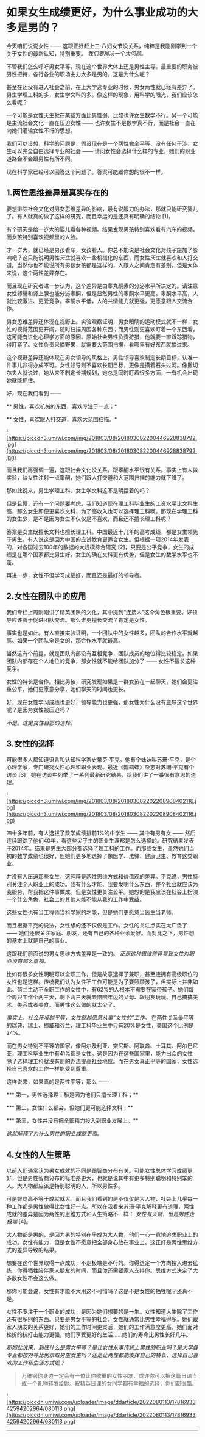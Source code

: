 # 如果女生成绩更好，为什么事业成功的大多是男的？

今天咱们说说女性 —— 这跟正好赶上三·八妇女节没关系，纯粹是我刚刚学到一个关于女性的最新认知，特别重要。 *我们要解决一个大问题。*

不管我们怎么呼吁男女平等，现在这个世界大体上还是男性主导。最重要的职务被男性把持，各行各业的职场主力大多是男的。这是为什么呢？

甚至在还没有进入社会之前，在上大学选专业的时候，男女两性就已经有差异了。男生学理工科的多，女生学文科的多。像这样的现象，用科学的眼光，我们应该怎么看呢？

一个可能是女性天生就在某些方面比男性弱，比如也许女生数学不行。另一个可能是主流社会文化一直在压迫女性 —— 也许女生不是数学真不行，而是社会一直在向她们灌输女性不行的思想。

我们可以设想，科学的问题是，假设现在是一个两性完全平等、没有任何干涉、女生可以完全自由选择专业的社会 —— 请问女性会选择什么样的专业，她们的职业道路会不会跟男性有所不同。

现在科学家已经可以回答这个问题了。答案可能跟你想的很不一样。

## 1.两性思维差异是真实存在的

要想排除社会文化对男女思维差异的影响，最有说服力的办法，那就只能研究婴儿了。有人就真的做了这样的研究，而且幸运的是还真有明确的结论 [1]。

有个研究是给一岁大的婴儿看各种视频。结果发现男孩特别喜欢看有汽车的视频，而女孩特别喜欢视频里的人脸。

才一岁大，就已经是男孩看车，女孩看人。你总不能说是社会文化对孩子施加了影响吧？这只能说明男性*天生*就喜欢一些机械化的东西，而女性*天生*就喜欢和人打交道。当然你也不能说所有男孩女孩都是这样的，人跟人之间肯定有差别。但是大体来说，这个两性差异存在。

而且现在研究者进一步认为，这个差异是由睾丸酮素的分泌水平所决定的。请注意女性卵巢和肾上腺也能分泌睾酮，但是显然男性的睾酮水平更高。睾酮水平高，人就比较激进、更爱竞争。睾酮水平低，人的共情能力就更强，更愿意跟人交流合作。

男女思维差异还体现在视野上。实验观察证明，男女眼睛的运动模式就不一样：女性的视觉范围更开阔，随时扫描周围各种东西；而男性则更喜欢盯着一个东西看。这可能有进化心理学方面的原因。原始社会男性负责狩猎，他就要一直跟踪猎物，得盯紧了。女性负责采摘野果，就需要大范围扫描，看哪里有好东西就摘过来。

这个视野差异还能体现在男女领导的风格上。男性领导喜欢制定长期目标，认准一件事儿非得办成不可。女性领导则不喜欢长期目标，更像是摸着石头过河。像撒切尔夫人就说过，她从来不制定长期规划，她总是同时盯着很多方面，一有机会出现她就能抓住。

好，现在我们看到 ——

 ** 男性，喜欢机械的东西，喜欢专注于一点；*

 ** 女性，喜欢跟人打交道，喜欢大范围扫描。*

![https://piccdn3.umiwi.com/img/201803/08/201803082200446928838792.jpg](https://piccdn3.umiwi.com/img/201803/08/201803082200446928838792.jpg)

而且我们再强调一遍，这跟社会文化没关系，跟睾酮水平很有关系。事实上有人做实验，给女性注射一点睾酮，她们跟人打交道和大范围扫描的能力就下降了。

那如此说来，男生学理工科、女生学文科这不是明摆着的吗？

但是且慢，还有一个问题要考虑。我们知道现在理工科毕业生的工资水平比文科生高，那么女生即便更喜欢文科，为了高收入也可以选择理工科啊。那现在学理工科的女生少，是不是因为女生不仅仅是不喜欢，而且还不擅长理工科呢？

答案是女生既擅长文科也擅长理工科。中国最近十几年的高考成绩，都是女生领先于男生。有人说这是因为中国的应试教育更适合女生。但根据一项2014年发表的，对各国过去100年的数据的大规模综合研究 [2]，只要是公平竞争，女生的成绩是在哪个国家都比男生好。女生的确在文科更有优势，但是女生的数学水平也不差。

再进一步，女性不但学习成绩好，而且还是最好的领导者。

## 2.女性在团队中的应用

我们专栏上周刚刚讲了精英团队的文化，其中提到“连接人”这个角色很重要。好领导应该善于促进团队交流。那么谁更擅长交流？肯定是女性。

事实也是如此。有人直接实验证明，一个团队中的女性越多，团队的合作水平就越高。如果一个团队全是女的，那合作水平就最高。

当然这有个前提，就是团队内部没有互相竞争，团队成员的地位得比较稳定。如果团队内部存在个人地位的竞争，那女性就不能给团队加分了 —— 女性不擅长这种竞争。

女性的特长是合作。相比男孩，研究发现如果是一群女孩在一起聊天，她们会更注重公平，她们更愿意分享，她们聊天的时间也更长。

好，现在女性学习成绩也更好，领导能力也更强，那女性为什么没有主导这个世界呢？是因为女性被压迫吗？

 *不是。这是女性自愿的选择。*

## 3.女性的选择

可能很多人都知道语言和认知科学家史蒂芬·平克。他有个妹妹叫苏珊·平克，是个心理学家，专门研究女性心理和职业表现。最近《鹦鹉螺》杂志对苏珊·平克有个访谈 [3]，她在访谈中列举了一系列最新研究结果，给我们讲了一番很有意思的道理。

![https://piccdn3.umiwi.com/img/201803/08/201803082202208908402116.jpg](https://piccdn3.umiwi.com/img/201803/08/201803082202208908402116.jpg)

四十多年前，有人选拔了数学成绩排前1%的中学生 —— 其中有男有女 —— 然后连续跟踪了他们40年，看这些尖子生的职业生涯都是怎么选择的。研究结果发表于2014年。结果是男生大部分都选择了理工科的工作。而那些女生，虽然她们当初的数学成绩也很好，但她们更多地选择了像医学、法律、健康卫生、教育这类职业。

并没有人压迫那些女生，这纯粹是两性思维方式和价值观的差异。平克说，男性特别关注个人职业上的成功。我有什么才能、我要发明什么东西，整个社会就应该为我服务，帮我把这件事做成。但是女性更关注公平。她想的是我应该在社会上扮演一个什么角色，社会上的其他人能不能从我的工作中受益。

这些女性也有当工程师当科学家的才能，但是她们更愿意当医生当老师。

而且根据平克的说法，女性想的还不仅仅是工作。女性的关注点实在太广泛了 —— 她们还很关注家庭、朋友，还有自己的各种业余爱好。而对比之下，男性想的基本上就是自己的事业。

这跟我们前面说的男女思维方式差异是一致的。 *正是这种思维差异导致女性对职业没有那么重视。*

比如有很多女性明明可以全职工作，但是故意选择了兼职，甚至连拥有高级职位的女性也是这样。传统我们认为女性不工作可能是为了要照顾孩子，但实际上并非如此。荷兰主动不全职工作的女性中，有62%的人根本不需要在家带孩子。她们每个周只工作个两三天，剩下两三天就去陪陪年迈的父母、跟朋友玩玩、自己搞搞美术、美容或者美食。而男性这么做的就太少了。

 *事实上，社会环境越平等，女性就越愿意从事“女性的”工作。* 在两性关系最平等的瑞典、瑞士、挪威和芬兰，理工科毕业生中只有20%是女性，美国这个比例是24%。

而在男女特别不平等的国家，像阿尔及利亚、突尼斯、阿联酋、土耳其、阿尔巴尼亚，理工科毕业生中有41%都是女性。这是因为在这些国家里，能力出众的女性除了选择理工科就没有别的办法提高社会地位。而在男女真正平等的国家，女性选择自己喜欢的工作一样能受到尊重。

这样说来，如果真的是两性平等，那么 ——

 *** 第一，男性选择理工科是因为他们只擅长理工科；**

 *** 第二，女性什么都会，但她们更可能选择文科；**

 *** 第三，女性并没有把全部精力投入到职业发展上。**

 *这就解释了为什么男性的职业成就更高。*

## 4.女性的人生策略

以前人们通常认为男女成就的不同是跟智商分布有关。可能女性总体学习成绩更好，但是男性智商分布的标准差更大，也就是说其中有更多特别聪明和特别笨的人。大人物都应该是特别聪明的人，所以男性多。

可是智商高不等于成就就大。而且我们看到的是不仅仅是大人物、社会上几乎每一种工作都是男性做得比女性好一点。所以在我看来苏珊·平克解释更有道理，两性成就的差异是因为两性的思维方式和人生策略不一样： *女性有天赋，但是男性走极端* [4]。

大人物都是男的，是因为男的特别在乎成为大人物，他们一心一意地追求职业上的成功。女性有能力，但是女性不愿意把全部身心放在事业上。这正好是两性思维方式的差异导致的结果。

想要在这个世界取得一点成功，不走极端是不行的。你得选定一个方向投入进去猛练，你得牺牲陪伴家人朋友的时间，而且你还需要家人支持你。思维方式决定了大多数女性不会这么做。

那你可能会说，女性有才能不大用这不可惜吗？这是不是女性的牺牲呢？还真不是。

女性不专注于一个职业的成功，是因为她们想要的是一生。女性知道人生除了工作还有很多别的东西。只要是男女平等的社会，女性就通常比男性幸福得多。她们跟家人朋友的关系更好，她们的工作时间更灵活，她们的工作满意度更高，她们面对挫折的抗打击能力更强，她们享受更好的生活……她们的寿命比男性长好几年。

 *那如此说来，到底什么是男女平等？是让女性从事传统上男性的职业吗？是大学各专业都按对等比例录取男生女生吗？还是让两性都能发挥自己的特长、选择自己喜欢的工作和生活方式呢？*

> 万维钢你身边一定会有一位让你敬重的女性朋友，或许你可以把这篇日课当成一个礼物转发给她。祝精英日课的女同学都有幸福的选择，你们都很酷。

![https://piccdn.umiwi.com/uploader/image/ddarticle/2022080113/1781693342594202964/080113.png](https://piccdn.umiwi.com/uploader/image/ddarticle/2022080113/1781693342594202964/080113.png)

---
